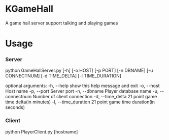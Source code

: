 # KGameHall

A game hall server support talking and playing games

# Usage

### Server

python GameHallServer.py [-h] [-o HOST] [-p PORT] [-n DBNAME] [-u CONNECTNUM]
                         [-d TIME_DELTA] [-l TIME_DURATION]

optional arguments:
  -h, --help	show this help message and exit
  -o, --host	Host name
  -p, --port	Server port
  -n, --dbname	Player database name
  -u, --connectnum	Number of client connection
  -d, --time_delta	21 point game time delta(in minutes)
  -l, --time_duration	21 point game time duration(in seconds)

### Client

python PlayerClient.py [hostname]


